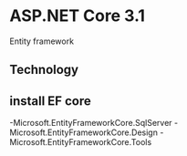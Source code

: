 # ASP.NET Core 3.1
Entity framework
## Technology
## install EF core
 -Microsoft.EntityFrameworkCore.SqlServer
 -Microsoft.EntityFrameworkCore.Design
 -Microsoft.EntityFrameworkCore.Tools

